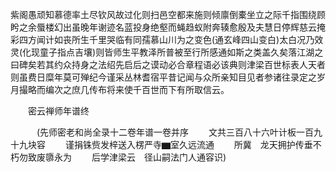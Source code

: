 <!-- { "loadSidebar": true } -->
紫阁愚顽知慕德率土尽钦风故过化则扫邑空都来施则倾廪倒橐坐立之际千指围绕顾盻之余蜃楼幻出虽晚年谢迹名蓝投身绝壑而蝇趋蚁附奔辏愈殷及夫慧日停辉慈云掩彩四方闻计如丧所生千里哭临有同孺慕山川为之变色(通玄峰四山变白)太白况乃效灵(化现童子指点吉壤)则皆师生平教泽所普被至行所感通如斯之类盖久矣落江湖之曰碑矣若其约众持身之法绍先启后之谟动必合章程语必该典则津梁百世标表人天者则虽费日糜年莫可殚纪今谨采丛林耆宿平昔记闻与众所亲知目见者参诸往录定之岁月撮略而编次之庶几传布将来使千百世而下有所取信云。

　　密云禅师年谱终

　　　(先师密老和尚全录十二卷年谱一卷并序
　　文共三百八十六叶计板一百九十九块容
　　谨捐铢赀发梓送入楞严寺▆室久远流通
　　所冀　龙天拥护传垂不朽勿致废隳永为
　　后学津梁云　径山嗣法门人通容识)
